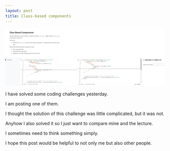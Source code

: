 ```yaml
---
layout: post
title: Class-based components
---
```


![challenge](/images/2021-9-28.png)

I have solved some coding challenges yesterday.

I am posting one of them.

I thought the solution of this challenge was little complicated, but it was not.

Anyhow I also solved it so I just want to compare mine and the lecture.

I sometimes need to think something simply.

I hope this post would be helpful to not only me but also other people.
